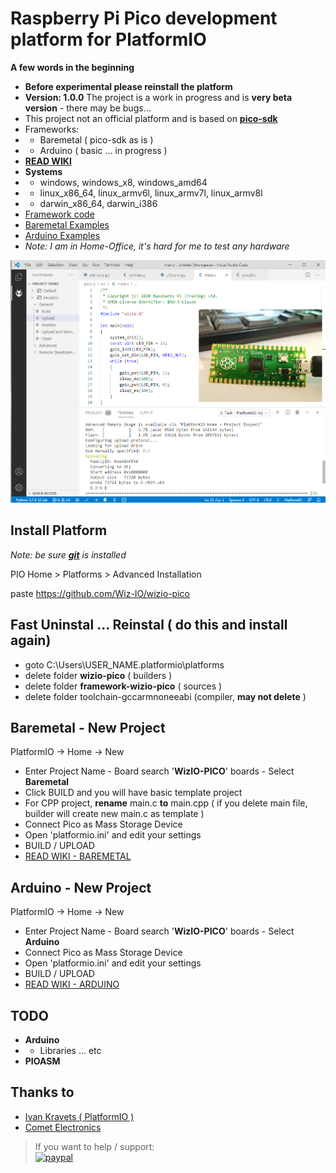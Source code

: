 # Raspberry Pi Pico development platform for PlatformIO

**A few words in the beginning**
* **Before experimental please reinstall the platform**
* **Version: 1.0.0** The project is a work in progress and is **very beta version** - there may be bugs...
* This project not an official platform and is based on [**pico-sdk**](https://github.com/raspberrypi/pico-sdk)
* Frameworks:
* * Baremetal ( pico-sdk as is ) 
* * Arduino ( basic ... in progress )
* [**READ WIKI**](https://github.com/Wiz-IO/wizio-pico/wiki/)
* **Systems**
* * windows, windows_x8, windows_amd64
* * linux_x86_64, linux_armv6l, linux_armv7l, linux_armv8l
* * darwin_x86_64, darwin_i386
* [Framework code](https://github.com/Wiz-IO/framework-wizio-pico)
* [Baremetal Examples](https://github.com/Wiz-IO/wizio-pico/tree/main/examples/baremetal)
* [Arduino Examples](https://github.com/Wiz-IO/wizio-pico/tree/main/examples/arduino)
* _Note: I am in Home-Office, it's hard for me to test any hardware_

![pico](https://raw.githubusercontent.com/Wiz-IO/LIB/master/pico/pio-pico.jpg)

## Install Platform
_Note: be sure [**git**](https://git-scm.com/downloads) is installed_

PIO Home > Platforms > Advanced Installation 

paste https://github.com/Wiz-IO/wizio-pico

## Fast Uninstal ... Reinstal ( do this and install again)
* goto C:\Users\USER_NAME.platformio\platforms 
* delete folder **wizio-pico** ( builders )
* delete folder **framework-wizio-pico** ( sources )
* delete folder toolchain-gccarmnoneeabi (compiler, **may not delete** )

## Baremetal - New Project
PlatformIO -> Home -> New
* Enter Project Name - Board search '**WizIO-PICO**' boards - Select **Baremetal**
* Click BUILD and you will have basic template project
* For CPP project, **rename** main.c **to** main.cpp ( if you delete main file, builder will create new main.c as template )
* Connect Pico as Mass Storage Device
* Open 'platformio.ini' and edit your settings
* BUILD / UPLOAD
* [READ WIKI - BAREMETAL](https://github.com/Wiz-IO/wizio-pico/wiki/BAREMETAL)

## Arduino - New Project
PlatformIO -> Home -> New
* Enter Project Name - Board search '**WizIO-PICO**' boards - Select **Arduino**
* Connect Pico as Mass Storage Device
* Open 'platformio.ini' and edit your settings
* BUILD / UPLOAD
* [READ WIKI - ARDUINO](https://github.com/Wiz-IO/wizio-pico/wiki/ARDUINO)


## TODO
* **Arduino**
* * Libraries ... etc
* **PIOASM**

## Thanks to

* [Ivan Kravets ( PlatformIO )](https://platformio.org/)
* [Comet Electronics](https://www.comet.bg/en/)

>If you want to help / support:   
[![paypal](https://www.paypalobjects.com/en_US/i/btn/btn_donate_SM.gif)](https://www.paypal.com/cgi-bin/webscr?cmd=_s-xclick&hosted_button_id=ESUP9LCZMZTD6)
